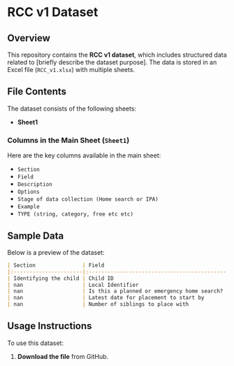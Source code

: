 # RCC v1 Dataset

## Overview
This repository contains the **RCC v1 dataset**, which includes structured data related to [briefly describe the dataset purpose]. The data is stored in an Excel file (`RCC_v1.xlsx`) with multiple sheets.

## File Contents
The dataset consists of the following sheets:
- **Sheet1**

### Columns in the Main Sheet (`Sheet1`)
Here are the key columns available in the main sheet:
- `Section`
- `Field`
- `Description`
- `Options`
- `Stage of data collection (Home search or IPA)`
- `Example`
- `TYPE (string, category, free etc etc) `

## Sample Data
Below is a preview of the dataset:

```markdown
| Section               | Field                                       | Description                                                                                                                                       | Options            | Stage of data collection (Home search or IPA)   | Example             | TYPE (string, category, free etc etc)    |
|:----------------------|:--------------------------------------------|:--------------------------------------------------------------------------------------------------------------------------------------------------|:-------------------|:------------------------------------------------|:--------------------|:-----------------------------------------|
| Identifying the child | Child ID                                    | Please enter the unique ID used in your Case Mgmt System                                                                                          | ID no.             | Home search                                     | 12346               | integer                                  |
| nan                   | Local Identifier                            | Whatever ID you use to refer to the child (e.g. initials). This is not used in the data analysis.                                                 | free text          | Home search                                     | TR                  | String                                   |
| nan                   | Is this a planned or emergency home search? | Please specify whether or not this is an emergency search.                                                                                        | Planned/ emergency | Home search                                     | Planned             | Boolean                                  |
| nan                   | Latest date for placement to start by​       | What date does the child need to find a home/ be placed by? If no exact date specified, please add an approximate.                                | date               | Home search                                     | 2024-03-30 00:00:00 | date                                     |
| nan                   | Number of siblings to place with            | How many siblings does the child have to be placed together with? If child has no siblings/ does not need to be placed with siblings then input 0 | number             | Home search                                     | 2                   | integer                                  |
```

## Usage Instructions
To use this dataset:
1. **Download the file** from GitHub.


